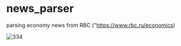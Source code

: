 # news_parser
parsing economy news from RBC ("https://www.rbc.ru/economics)

![334](https://user-images.githubusercontent.com/54048747/224258977-71e0ace7-dc5f-44b8-a088-53e1879f58f8.JPG)
